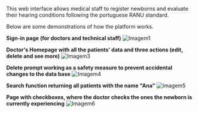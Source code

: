 This web interface allows medical staff to register newborns and evaluate their hearing conditions following the portuguese RANU standard.

Below are some demonstrations of how the platform works.

**Sign-in page (for doctors and technical staff)**
![Imagem1](https://user-images.githubusercontent.com/105056013/174490140-37f2eec9-8615-472c-a1cb-5458701864de.png)

**Doctor's Homepage with all the patients' data and three actions (edit, delete and see more)**
![Imagem3](https://user-images.githubusercontent.com/105056013/174490207-554d8fcb-32f8-4345-b133-5165dda915ec.png)

**Delete prompt working as a safety measure to prevent accidental changes to the data base**
![Imagem4](https://user-images.githubusercontent.com/105056013/174490215-28f0431b-005b-4891-b697-2d870be5f7be.png)

**Search function returning all patients with the name "Ana"**
![Imagem5](https://user-images.githubusercontent.com/105056013/174490264-dda4b6da-b71c-4752-8439-aa87a80c62d9.png)

**Page with checkboxes, where the doctor checks the ones the newborn is currently experiencing**
![Imagem6](https://user-images.githubusercontent.com/105056013/174490286-05d6994c-a150-4cdb-89c7-9e5d56735477.png)
